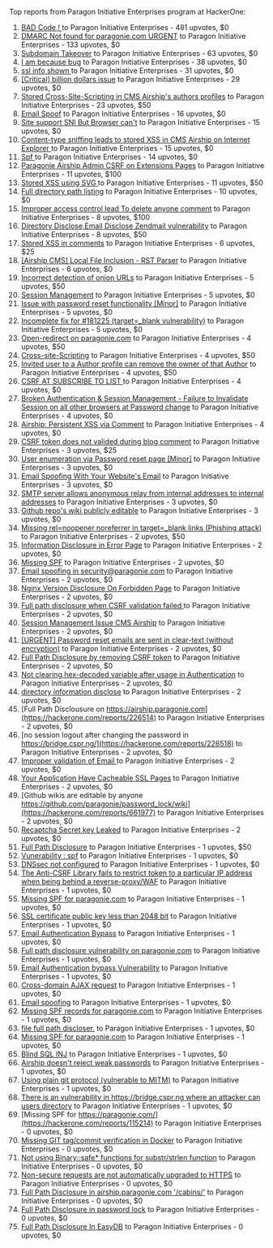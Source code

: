 Top reports from Paragon Initiative Enterprises program at HackerOne:

1. [BAD Code ! ](https://hackerone.com/reports/180074) to Paragon Initiative Enterprises - 481 upvotes, $0
2. [DMARC  Not found for paragonie.com   URGENT](https://hackerone.com/reports/179828) to Paragon Initiative Enterprises - 133 upvotes, $0
3. [Subdomain Takeover](https://hackerone.com/reports/180393) to Paragon Initiative Enterprises - 63 upvotes, $0
4. [I am because bug](https://hackerone.com/reports/226094) to Paragon Initiative Enterprises - 38 upvotes, $0
5. [ssl info shown ](https://hackerone.com/reports/149369) to Paragon Initiative Enterprises - 31 upvotes, $0
6. [[Critical] billion dollars issue](https://hackerone.com/reports/244836) to Paragon Initiative Enterprises - 29 upvotes, $0
7. [Stored Cross-Site-Scripting in CMS Airship's  authors profiles](https://hackerone.com/reports/148741) to Paragon Initiative Enterprises - 23 upvotes, $50
8. [Email Spoof](https://hackerone.com/reports/115452) to Paragon Initiative Enterprises - 16 upvotes, $0
9. [Site support SNI But Browser can't](https://hackerone.com/reports/149442) to Paragon Initiative Enterprises - 15 upvotes, $0
10. [Content-type sniffing leads to stored XSS in CMS Airship on Internet Explorer ](https://hackerone.com/reports/151231) to Paragon Initiative Enterprises - 15 upvotes, $0
11. [Spf ](https://hackerone.com/reports/116927) to Paragon Initiative Enterprises - 14 upvotes, $0
12. [Paragonie Airship Admin CSRF on Extensions Pages](https://hackerone.com/reports/243094) to Paragon Initiative Enterprises - 11 upvotes, $100
13. [Stored XSS using  SVG ](https://hackerone.com/reports/148853) to Paragon Initiative Enterprises - 11 upvotes, $50
14. [Full directory path listing](https://hackerone.com/reports/230098) to Paragon Initiative Enterprises - 10 upvotes, $0
15. [Improper access control lead  To delete anyone comment](https://hackerone.com/reports/273805) to Paragon Initiative Enterprises - 8 upvotes, $100
16. [Directory Disclose,Email Disclose Zendmail vulnerability](https://hackerone.com/reports/228112) to Paragon Initiative Enterprises - 8 upvotes, $50
17. [Stored XSS in comments](https://hackerone.com/reports/148751) to Paragon Initiative Enterprises - 6 upvotes, $25
18. [[Airship CMS] Local File Inclusion - RST Parser](https://hackerone.com/reports/179034) to Paragon Initiative Enterprises - 6 upvotes, $0
19. [Incorrect detection of onion URLs](https://hackerone.com/reports/181210) to Paragon Initiative Enterprises - 5 upvotes, $50
20. [Session Management](https://hackerone.com/reports/145300) to Paragon Initiative Enterprises - 5 upvotes, $0
21. [Issue with password reset functionality [Minor]](https://hackerone.com/reports/149027) to Paragon Initiative Enterprises - 5 upvotes, $0
22. [Incomplete fix for #181225 (target=_blank vulnerability)](https://hackerone.com/reports/226104) to Paragon Initiative Enterprises - 5 upvotes, $0
23. [Open-redirect on paragonie.com](https://hackerone.com/reports/113112) to Paragon Initiative Enterprises - 4 upvotes, $50
24. [Cross-site-Scripting](https://hackerone.com/reports/226203) to Paragon Initiative Enterprises - 4 upvotes, $50
25. [Invited user to a Author profile can remove the owner of that Author](https://hackerone.com/reports/274541) to Paragon Initiative Enterprises - 4 upvotes, $50
26. [CSRF  AT SUBSCRIBE TO LIST ](https://hackerone.com/reports/115323) to Paragon Initiative Enterprises - 4 upvotes, $0
27. [Broken Authentication & Session Management - Failure to Invalidate Session on all other browsers at Password change](https://hackerone.com/reports/226712) to Paragon Initiative Enterprises - 4 upvotes, $0
28. [Airship: Persistent XSS via Comment](https://hackerone.com/reports/301973) to Paragon Initiative Enterprises - 4 upvotes, $0
29. [CSRF token does not valided during blog comment](https://hackerone.com/reports/273998) to Paragon Initiative Enterprises - 3 upvotes, $25
30. [User enumeration  via Password reset page [Minor]](https://hackerone.com/reports/148911) to Paragon Initiative Enterprises - 3 upvotes, $0
31. [Email Spoofing With Your Website's Email](https://hackerone.com/reports/163156) to Paragon Initiative Enterprises - 3 upvotes, $0
32. [SMTP server allows anonymous relay from internal addresses to internal addresses](https://hackerone.com/reports/144385) to Paragon Initiative Enterprises - 3 upvotes, $0
33. [Github repo's wiki publicly editable](https://hackerone.com/reports/461429) to Paragon Initiative Enterprises - 3 upvotes, $0
34. [Missing rel=noopener noreferrer in target=_blank links (Phishing attack)](https://hackerone.com/reports/181225) to Paragon Initiative Enterprises - 2 upvotes, $50
35. [Information Disclosure in Error Page](https://hackerone.com/reports/115219) to Paragon Initiative Enterprises - 2 upvotes, $0
36. [Missing SPF](https://hackerone.com/reports/115294) to Paragon Initiative Enterprises - 2 upvotes, $0
37. [Email spoofing in security@paragonie.com](https://hackerone.com/reports/148763) to Paragon Initiative Enterprises - 2 upvotes, $0
38. [Nginx Version Disclosure On Forbidden Page](https://hackerone.com/reports/148768) to Paragon Initiative Enterprises - 2 upvotes, $0
39. [Full path disclosure when CSRF validation failed ](https://hackerone.com/reports/148890) to Paragon Initiative Enterprises - 2 upvotes, $0
40. [Session Management Issue CMS Airship](https://hackerone.com/reports/148914) to Paragon Initiative Enterprises - 2 upvotes, $0
41. [[URGENT] Password reset emails are sent in clear-text (without encryption)](https://hackerone.com/reports/149028) to Paragon Initiative Enterprises - 2 upvotes, $0
42. [Full Path Disclosure by removing CSRF token](https://hackerone.com/reports/150018) to Paragon Initiative Enterprises - 2 upvotes, $0
43. [Not clearing hex-decoded variable after usage in Authentication](https://hackerone.com/reports/168293) to Paragon Initiative Enterprises - 2 upvotes, $0
44. [directory information disclose](https://hackerone.com/reports/226212) to Paragon Initiative Enterprises - 2 upvotes, $0
45. [Full Path Disclousure on https://airship.paragonie.com](https://hackerone.com/reports/226514) to Paragon Initiative Enterprises - 2 upvotes, $0
46. [no session logout after changing the password  in https://bridge.cspr.ng/](https://hackerone.com/reports/226518) to Paragon Initiative Enterprises - 2 upvotes, $0
47. [Improper validation of Email ](https://hackerone.com/reports/226334) to Paragon Initiative Enterprises - 2 upvotes, $0
48. [Your Application Have Cacheable SSL Pages](https://hackerone.com/reports/115296) to Paragon Initiative Enterprises - 2 upvotes, $0
49. [Github wikis are editable by anyone https://github.com/paragonie/password_lock/wiki](https://hackerone.com/reports/661977) to Paragon Initiative Enterprises - 2 upvotes, $0
50. [Recaptcha Secret key Leaked](https://hackerone.com/reports/1416665) to Paragon Initiative Enterprises - 2 upvotes, $0
51. [Full Path Disclosure](https://hackerone.com/reports/115337) to Paragon Initiative Enterprises - 1 upvotes, $50
52. [Vunerability : spf](https://hackerone.com/reports/130990) to Paragon Initiative Enterprises - 1 upvotes, $0
53. [DNSsec not configured](https://hackerone.com/reports/115246) to Paragon Initiative Enterprises - 1 upvotes, $0
54. [The Anti-CSRF Library fails to restrict token to a particular IP address when being behind a reverse-proxy/WAF](https://hackerone.com/reports/134894) to Paragon Initiative Enterprises - 1 upvotes, $0
55. [Missing SPF for paragonie.com](https://hackerone.com/reports/115315) to Paragon Initiative Enterprises - 1 upvotes, $0
56. [SSL certificate public key less than 2048 bit](https://hackerone.com/reports/115271) to Paragon Initiative Enterprises - 1 upvotes, $0
57. [Email Authentication Bypass](https://hackerone.com/reports/135283) to Paragon Initiative Enterprises - 1 upvotes, $0
58. [Full path disclosure vulnerability on paragonie.com](https://hackerone.com/reports/145260) to Paragon Initiative Enterprises - 1 upvotes, $0
59. [Email Authentication bypass Vulnerability](https://hackerone.com/reports/115245) to Paragon Initiative Enterprises - 1 upvotes, $0
60. [Cross-domain AJAX request](https://hackerone.com/reports/113339) to Paragon Initiative Enterprises - 1 upvotes, $0
61. [Email spoofing](https://hackerone.com/reports/115232) to Paragon Initiative Enterprises - 1 upvotes, $0
62. [Missing SPF records for paragonie.com](https://hackerone.com/reports/115250) to Paragon Initiative Enterprises - 1 upvotes, $0
63. [file full path discloser.](https://hackerone.com/reports/116057) to Paragon Initiative Enterprises - 1 upvotes, $0
64. [Missing SPF for paragonie.com](https://hackerone.com/reports/115390) to Paragon Initiative Enterprises - 1 upvotes, $0
65. [Blind SQL INJ](https://hackerone.com/reports/115304) to Paragon Initiative Enterprises - 1 upvotes, $0
66. [Airship doesn't reject weak passwords](https://hackerone.com/reports/148903) to Paragon Initiative Enterprises - 1 upvotes, $0
67. [Using plain git protocol (vulnerable to MITM)](https://hackerone.com/reports/181214) to Paragon Initiative Enterprises - 1 upvotes, $0
68. [There is an vulnerability in https://bridge.cspr.ng where an attacker can users directory](https://hackerone.com/reports/226505) to Paragon Initiative Enterprises - 1 upvotes, $0
69. [Missing SPF for https://paragonie.com/](https://hackerone.com/reports/115214) to Paragon Initiative Enterprises - 0 upvotes, $0
70. [Missing GIT tag/commit verification in Docker](https://hackerone.com/reports/181212) to Paragon Initiative Enterprises - 0 upvotes, $0
71. [Not using Binary::safe* functions for substr/strlen function](https://hackerone.com/reports/181315) to Paragon Initiative Enterprises - 0 upvotes, $0
72. [Non-secure requests are not automatically upgraded to HTTPS](https://hackerone.com/reports/241950) to Paragon Initiative Enterprises - 0 upvotes, $0
73. [Full Path Disclosure in airship.paragonie.com '/cabins/'](https://hackerone.com/reports/226343) to Paragon Initiative Enterprises - 0 upvotes, $0
74. [Full Path Disclosure in password lock](https://hackerone.com/reports/115422) to Paragon Initiative Enterprises - 0 upvotes, $0
75. [Full Path Disclosure In EasyDB](https://hackerone.com/reports/119494) to Paragon Initiative Enterprises - 0 upvotes, $0

